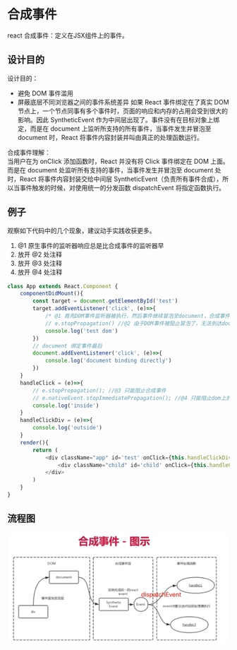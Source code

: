 # 合成事件
react 合成事件：定义在JSX组件上的事件。

## 设计目的
设计目的：
  - 避免 DOM 事件滥用
  - 屏蔽底层不同浏览器之间的事件系统差异
如果 React 事件绑定在了真实 DOM 节点上，一个节点同事有多个事件时，页面的响应和内存的占用会受到很大的影响。因此 SyntheticEvent 作为中间层出现了。事件没有在目标对象上绑定，而是在 document 上监听所支持的所有事件，当事件发生并冒泡至 document 时，React 将事件内容封装并叫由真正的处理函数运行。

合成事件理解：  
当用户在为 onClick 添加函数时，React 并没有将 Click 事件绑定在 DOM 上面。而是在 document 处监听所有支持的事件，当事件发生并冒泡至 document 处时，React 将事件内容封装交给中间层 SyntheticEvent（负责所有事件合成），所以当事件触发的时候，对使用统一的分发函数 dispatchEvent 将指定函数执行。

## 例子
观察如下代码中的几个现象，建议动手实践收获更多。  
1. @1 原生事件的监听器响应总是比合成事件的监听器早  
2. 放开 @2 处注释  
3. 放开 @3 处注释  
4. 放开 @4 处注释  
```js
class App extends React.Component {
    componentDidMount(){
        const target = document.getElementById('test')
        target.addEventListener('click', (e)=>{
            /* @1 首先DOM事件监听器被执行，然后事件继续冒泡至document，合成事件监听器再被执行。 */
            // e.stopPropagation() //@2 由于DOM事件被阻止冒泡了，无法到达document，所以合成事件不会被触发，控制台输出就变成了：document
            console.log('test dom')
        })
        // document 绑定事件最后
        document.addEventListener('click', (e)=>{
            console.log('document binding directly')
        })
    }
    handleClick = (e)=>{
        // e.stopPropagation(); //@3 只能阻止合成事件
        // e.nativeEvent.stopImmediatePropagation(); //@4 只能阻止dom上的原生事件
        console.log('inside')
    }
    handleClickDiv = (e)=>{
        console.log('outside')
    }
    render(){
        return (
            <div className="app" id='test' onClick={this.handleClickDiv}>
                <div className="child" id='child' onClick={this.handleClick}>click me</div>
            </div>
        )
    }
}
```

## 流程图

![流程图](../static/img/react-event.png)
